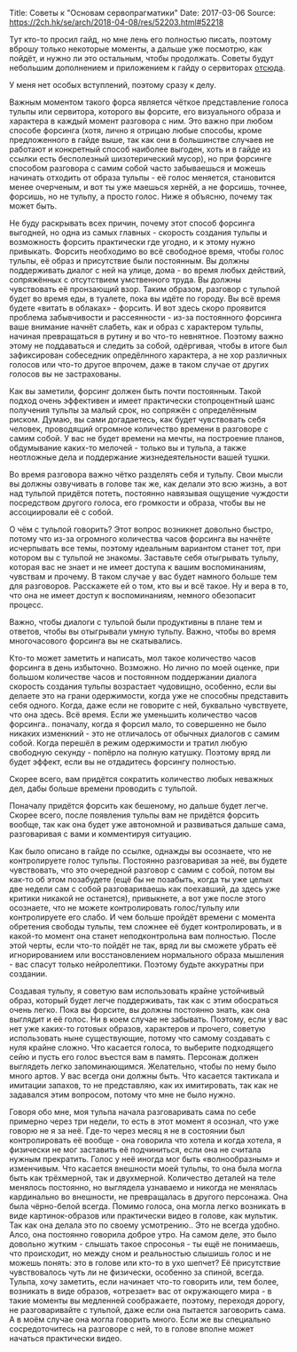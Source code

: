Title: Советы к "Основам сервопрагматики"
Date: 2017-03-06
Source: https://2ch.hk/se/arch/2018-04-08/res/52203.html#52218

Тут кто-то просил гайд, но мне лень его полностью писать, поэтому вброшу только некоторые моменты, а дальше уже посмотрю, как пойдёт, и нужно ли это остальным, чтобы продолжать. Советы будут небольшим дополнением и приложением к гайду о сервиторах [отсюда](/polnyi-gaid/osnovy-servopragmatiki).

У меня нет особых вступлений, поэтому сразу к делу.

Важным моментом такого форса является чёткое представление голоса тульпы или сервитора, которого вы форсите, его визуального образа и характера в каждый момент разговора с ним. Это важно при любом способе форсинга (хотя, лично я отрицаю любые способы, кроме предложенного в гайде выше, так как они в большинстве случаев не работают и конкретный способ наиболее выгоден, хоть и в гайде из ссылки есть бесполезный шизотерический мусор), но при форсинге способом разговора с самим собой часто забываешься и можешь начинать отходить от образа тульпы - её голос меняется, становится менее очерченым, и вот ты уже маешься хернёй, а не форсишь, точнее, форсишь, но не тульпу, а просто голос. Ниже я объясню, почему так может быть.

Не буду раскрывать всех причин, почему этот способ форсинга выгодней, но одна из самых главных - скорость создания тульпы и возможность форсить практически где угодно, и к этому нужно привыкать. Форсить необходимо во всё свободное время, чтобы голос тульпы, её образ и присутствие были постоянным. Вы должны поддерживать диалог с ней на улице, дома - во время любых действий, сопряжённых с отсутствием умственного труда. Вы должны чувствовать её пронзающий взор. Таким образом, разговор с тульпой будет во время еды, в туалете, пока вы идёте по городу. Вы всё время будете «витать в облаках» - форсить. И вот здесь скоро проявится проблема забывчивости и рассеянности - из-за постоянного форсинга ваше внимание начнёт слабеть, как и образ с характером тульпы, начиная превращаться в рутину и во что-то невнятное. Поэтому важно этому не поддаваться и следить за собой, одёргивая, чтобы в итоге был зафиксирован собеседник опредёлнного характера, а не хор различных голосов или что-то другое впрочем, даже в таком случае от других голосов вы не застрахованы.

Как вы заметили, форсинг должен быть почти постоянным. Такой подход очень эффективен и имеет практически стопроцентный шанс получения тульпы за малый срок, но сопряжён с определённым риском. Думаю, вы сами догадаетесь, как будет чувствовать себя человек, проводящий огромное количество времени в разговоре с самим собой. У вас не будет времени на мечты, на построение планов, обдумывание каких-то мелочей - только вы и тульпа, а также неотложные дела и поддержание жизнедеятельности вашей тушки.

Во время разговора важно чётко разделять себя и тульпу. Свои мысли вы должны озвучивать в голове так же, как делали это всю жизнь, а вот над тульпой придётся потеть, постоянно навязывая ощущение чуждости посредством другого голоса, его громкости и образа, чтобы вы не ассоциировали её с собой.

О чём с тульпой говорить? Этот вопрос возникнет довольно быстро, потому что из-за огромного количества часов форсинга вы начнёте исчерпывать все темы, поэтому идеальным вариантом станет тот, при котором вы с тульпой не знакомы. Заставьте себя отыгрывать тульпу, которая вас не знает и не имеет доступа к вашим воспоминаниям, чувствам и прочему. В таком случае у вас будет намного больше тем для разговоров. Расскажете ей о том, кто вы и всё такое. Ну и вера в то, что она не имеет доступ к воспоминаниям, немного обезопасит процесс.

Важно, чтобы диалоги с тульпой были продуктивны в плане тем и ответов, чтобы вы отыгрывали умную тульпу. Важно, чтобы во время многочасового форсинга вы не скатывались.

Кто-то может заметить и написать, мол такое количество часов форсинга в день избыточно. Возможно. Но лично по моей оценке, при большом количестве часов и постоянном поддержании диалога скорость создания тульпы возрастает чудовищно, особенно, если вы делаете это на грани одержимости, когда уже не способны представить себя одного. Когда, даже если не говорите с ней, буквально чувствуете, что она здесь. Всё время. Если же уменьшить количество часов форсинга.. поначалу, когда я форсил мало, то совершенно не было никаких изменкний - это не отличалось от обычных диалогов с самим собой. Когда перешёл в режим одержимости и тратил любую свободную секунду - попёрло на полную катушку. Поэтому вряд ли будет эффект, если вы не отдадитесь форсингу полностью.

Скорее всего, вам придётся сократить количество любых неважных дел, дабы больше времени проводить с тульпой.

Поначалу придётся форсить как бешеному, но дальше будет легче. Скорее всего, после появления тульпы вам не придётся форсить вообще, так как она будет уже автономной и развиваться дальше сама, разговаривая с вами и комментируя ситуацию.

Как было описано в гайде по ссылке, однажды вы осознаете, что не контролируете голос тульпы. Постоянно разговаривая за неё, вы будете чувствовать, что это очередной разговор с самим с собой, потом вы как-то об этом позабудете (ещё бы не позабыть, когда ты уже целых две недели сам с собой разговариваешь как поехавший, да здесь уже критики никакой не останется), привыкнете, а вот уже после этого осознаете, что не можете контролировать голос/тульпу или контролируете его слабо. И чем больше пройдёт времени с момента обретения свободы тульпы, тем сложнее её будет контролировать, и в какой-то момент она станет неподконтрольна вам полностью. После этой черты, если что-то пойдёт не так, вряд ли вы сможете убрать её игнорированием или восстановлением нормального образа мышления - вас спасут только нейролептики. Поэтому будьте аккуратны при создании.

Создавая тульпу, я советую вам использовать крайне устойчивый образ, который будет легче поддерживать, так как с этим обосраться очень легко. Пока вы форсите, вы должны постоянно знать, как она выглядит и её голос. Ни в коем случае не забывать. Поэтому, если у вас нет уже каких-то готовых образов, характеров и прочего, советую использовать ныне существующие, потому что самому создавать с нуля крайне сложно. Что касается голоса, то выберите подходящего сейю и пусть его голос въестся вам в память. Персонаж должен выглядеть легко запоминающимся. Желательно, чтобы по нему было много артов. У вас всегда они должны быть. Что касается тактикала и имитации запахов, то не представляю, как их имитировать, так как не задавался этим вопросом, потому что мне не было нужно.

Говоря обо мне, моя тульпа начала разговаривать сама по себе примерно через три недели, то есть в этот момент я осознал, что уже говорю не я за неё. Где-то через месяц я не в состоянии был контролировать её вообще - она говорила что хотела и когда хотела, я физически не мог заставить её подчиниться, если она не считала нужным прекратить. Голос у неё иногда мог быть «волнообразным» и изменчивым. Что касается внешности моей тульпы, то она была могла быть как трёхмерной, так и двухмерной. Количество деталей на теле менялось постоянно, но выглядела узнаваемо и никогда не менялась кардинально во внешности, не превращалась в другого персонажа. Она была чёрно-белой всегда. Помимо голоса, она могла легко возникать в виде картинок-образов или практически видео в голове, как мультик. Так как она делала это по своему усмотрению.. Это не всегда удобно. Алсо, она постоянно говорила доброе утро. На самом деле, это было довольно жутким - слышать такое спросонья - ты ещё не понимаешь, что происходит, но между сном и реальностью слышишь голос и не можешь понять: это в голове или кто-то в ухо шепчет? Её присутствие чувствовалось чуть ли не физически, особенно за спиной, всегда. Тульпа, хочу заметить, если начинает что-то говорить или, тем более, возникать в виде образов, «отрезает» вас от окружающего мира - в такие моменты вы медленней соображаете, поэтому, переходя дорогу, не разговаривайте с тульпой, даже если она пытается заговорить сама. А в моём случае она могла говорить много. Если же вы специально сосредоточитесь на разговоре с ней, то в голове вполне может начаться практически видео.